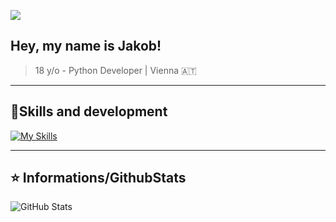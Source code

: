 ![](https://komarev.com/ghpvc/?username=Mee632&color=006bed)

## Hey, my name is <strong>Jakob!</strong>

> 18 y/o - Python Developer | Vienna 🇦🇹

---

## 🚀Skills and development

[![My Skills](https://skillicons.dev/icons?i=python,javascript,cs,ts,obsidian,github&perline=3)](https://skillicons.dev)

---

## ⭐ Informations/GithubStats

![GitHub Stats](https://github-readme-stats.vercel.app/api?username=mee632&theme=dark&hide_border=true&include_all_commits=true&count_private=true)
